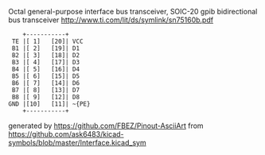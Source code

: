 Octal general-purpose interface bus transceiver, SOIC-20
gpib bidirectional bus transceiver
http://www.ti.com/lit/ds/symlink/sn75160b.pdf


	    +-----------+
	 TE |[ 1]   [20]| VCC
	 B1 |[ 2]   [19]| D1
	 B2 |[ 3]   [18]| D2
	 B3 |[ 4]   [17]| D3
	 B4 |[ 5]   [16]| D4
	 B5 |[ 6]   [15]| D5
	 B6 |[ 7]   [14]| D6
	 B7 |[ 8]   [13]| D7
	 B8 |[ 9]   [12]| D8
	GND |[10]   [11]| ~{PE}
	    +-----------+


generated by https://github.com/FBEZ/Pinout-AsciiArt from https://github.com/ask6483/kicad-symbols/blob/master/Interface.kicad_sym